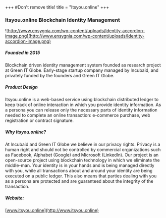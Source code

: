 +++
#Don't remove title!
title = "Itsyou.online"
+++
### Itsyou.online Blockchain Identity Management

![http://www.ensygnia.com/wp-content/uploads/Identity-accordion-image.png](http://www.ensygnia.com/wp-content/uploads/Identity-accordion-image.png)

##### Founded in 2015

Blockchain driven identity management system founded as research project at Green IT Globe. Early-stage startup company managed by Incubaid, and privately funded by the founders and Green IT Globe.

##### Product Design

Itsyou.online is a web-based service using blockchain distributed ledger to keep track of online interaction in which you provide identity information. As a persona you can release only the necessary parts of identity information needed to complete an online transaction: e-commerce purchase, web registration or contract signature.

##### Why Itsyou.online?

At Incubaid and Green IT Globe we believe in our privacy rights. Privacy is a human right and should not be controlled by commercial organizations such as Facebook, Alphabet (Google) and Microsoft (LinkedIn). Our project is an open-source project using blockchain technology in which we eliminate the middle-man. Your identity is in your hands and is being managed directly with you, while all transactions about and around your identity are being executed on a public ledger. This also means that parties dealing with you as a persona are protected and are guaranteed about the integrity of the transaction.   

##### Website:

[www.itsyou.online](http://www.itsyou.online)
